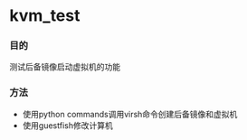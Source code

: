 # kvm_test

### 目的
测试后备镜像启动虚拟机的功能


### 方法
- 使用python commands调用virsh命令创建后备镜像和虚拟机
- 使用guestfish修改计算机
